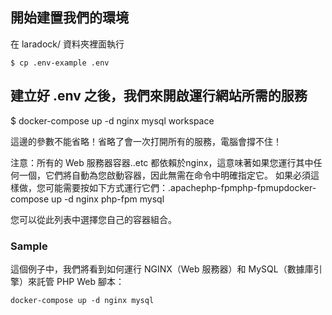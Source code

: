 ## 開始建置我們的環境
在 laradock/ 資料夾裡面執行
```
$ cp .env-example .env
```
## 建立好 .env 之後，我們來開啟運行網站所需的服務
$ docker-compose up -d nginx mysql workspace

這邊的參數不能省略！省略了會一次打開所有的服務，電腦會撐不住！

注意：所有的 Web 服務器容器..etc 都依賴於nginx，這意味著如果您運行其中任何一個，它們將自動為您啟動容器，因此無需在命令中明確指定它。
如果必須這樣做，您可能需要按如下方式運行它們：.apachephp-fpmphp-fpmupdocker-compose up -d nginx php-fpm mysql

您可以從此列表中選擇您自己的容器組合。

### Sample
這個例子中，我們將看到如何運行 NGINX（Web 服務器）和 MySQL（數據庫引擎）來託管 PHP Web 腳本：
```
docker-compose up -d nginx mysql
```
